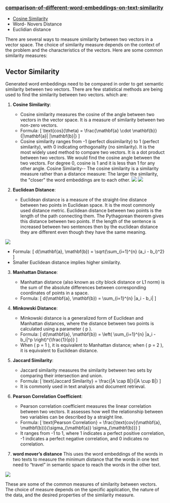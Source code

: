 ### [comparison-of-different-word-embeddings-on-text-similarity](https://intellica-ai.medium.com/comparison-of-different-word-embeddings-on-text-similarity-a-use-case-in-nlp-e83e08469c1c)
   - [Cosine Similarity](https://www.kaggle.com/code/cdabakoglu/word-vectors-cosine-similarity)
   - Word- Novers Distance
   - Euclidian distance

There are several ways to measure similarity between two vectors in a vector space. The choice of similarity measure depends on the context of the problem and the characteristics of the vectors. Here are some common similarity measures:
## Vector Similarity
Generated word embeddings need to be compared in order to get semantic similarity between two vectors. There are few statistical methods are being used to find the similarity between two vectors. which are:


1. **Cosine Similarity**:
   - Cosine similarity measures the cosine of the angle between two vectors in the vector space. It is a measure of similarity between two non-zero vectors.
   - Formula:
     \[ \text{cos}(\theta) = \frac{\mathbf{a} \cdot \mathbf{b}}{\|\mathbf{a}\| \|\mathbf{b}\|} \]
   - Cosine similarity ranges from -1 (perfect dissimilarity) to 1 (perfect similarity), with 0 indicating orthogonality (no similarity).
   It is the most widely used method to compare two vectors. It is a dot product between two vectors. We would find the cosine angle between the two vectors. For degree 0, cosine is 1 and it is less than 1 for any other angle.
 Cosine Similarity-- The cosine similarity is a similarity measure rather than a distance measure: The larger the similarity, the "closer" the word embeddings are to each other.
 ![](https://miro.medium.com/v2/resize:fit:720/format:webp/1*Jnw2xFl2Kbf-7N793fSkBg.jpeg)
 ![](https://miro.medium.com/v2/resize:fit:640/format:webp/1*W-hGRtSoy3F5yIzGP8Sw_g.png)

2. **Euclidean Distance**:
   - Euclidean distance is a measure of the straight-line distance between two points in Euclidean space. It is the most commonly used distance metric.
   Euclidean distance between two points is the length of the path connecting them. The Pythagorean theorem gives this distance between two points. If the length of the sentence is increased between two sentences then by the euclidean distance they are different even though they have the same meaning.

![](https://miro.medium.com/v2/resize:fit:720/format:webp/1*wF2rZiTspun-OAxTSrdN_w.jpeg)
   - Formula:
     \[ d(\mathbf{a}, \mathbf{b}) = \sqrt{\sum_{i=1}^{n} (a_i - b_i)^2} \]
   - Smaller Euclidean distance implies higher similarity.

3. **Manhattan Distance**:
   - Manhattan distance (also known as city block distance or L1 norm) is the sum of the absolute differences between corresponding coordinates of points in a space.
   - Formula:
     \[ d(\mathbf{a}, \mathbf{b}) = \sum_{i=1}^{n} |a_i - b_i| \]

4. **Minkowski Distance**:
   - Minkowski distance is a generalized form of Euclidean and Manhattan distances, where the distance between two points is calculated using a parameter \( p \).
   - Formula:
     \[ d(\mathbf{a}, \mathbf{b}) = \left( \sum_{i=1}^{n} |a_i - b_i|^p \right)^{\frac{1}{p}} \]
   - When \( p = 1 \), it is equivalent to Manhattan distance; when \( p = 2 \), it is equivalent to Euclidean distance.

5. **Jaccard Similarity**:
   - Jaccard similarity measures the similarity between two sets by comparing their intersection and union.
   - Formula:
     \[ \text{Jaccard Similarity} = \frac{|A \cap B|}{|A \cup B|} \]
   - It is commonly used in text analysis and document retrieval.

6. **Pearson Correlation Coefficient**:
   - Pearson correlation coefficient measures the linear correlation between two vectors. It assesses how well the relationship between two variables can be described by a straight line.
   - Formula:
     \[ \text{Pearson Correlation} = \frac{\text{cov}(\mathbf{a}, \mathbf{b})}{\sigma_{\mathbf{a}} \sigma_{\mathbf{b}}} \]
   - It ranges from -1 to 1, where 1 indicates a perfect positive correlation, -1 indicates a perfect negative correlation, and 0 indicates no correlation.
7. **word mover’s distance**
This uses the word embeddings of the words in two texts to measure the minimum distance that the words in one text need to “travel” in semantic space to reach the words in the other text.

![](https://miro.medium.com/v2/resize:fit:1400/format:webp/1*bUy0q9yRSEfsGSXr7tFz3g.jpeg)

These are some of the common measures of similarity between vectors. The choice of measure depends on the specific application, the nature of the data, and the desired properties of the similarity measure.